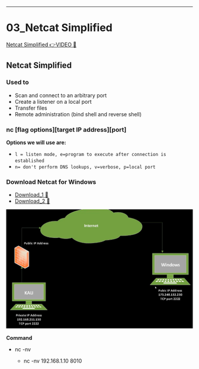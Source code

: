 <hr>

# 03_Netcat Simplified

[Netcat Simplified 👉VIDEO &#128279;](https://codered.eccouncil.org/courseVideo/Kali-for-Penetration-Testers?lessonId=45330504-b8bc-4366-8462-fdf6753bba21&finalAssessment=false)

## Netcat Simplified

### Used to

- Scan and connect to an arbitrary port
- Create a listener on a local port
- Transfer files
- Remote administration (bind shell and reverse shell)

### nc [flag options][target IP address][port]

**Options we will use are:**

- `l = listen mode, e=program to execute after connection is established`
- `n= don't perform DNS lookups, v=verbose, p=local port`

### Download Netcat for Windows

- [Download_1 &#128279;](https://github.com/diegocr/netcat)
- [Download_2 &#128279;](https://eternallybored.org/misc/netcat)

![](img/netcat.png)

**Command**

- nc -nv <ipaddress> <port>
  - nc -nv 192.168.1.10 8010
